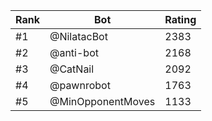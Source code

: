 Rank|Bot|Rating
---|---|---
#1|@NilatacBot|2383
#2|@anti-bot|2168
#3|@CatNail|2092
#4|@pawnrobot|1763
#5|@MinOpponentMoves|1133
